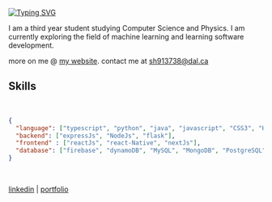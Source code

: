 
[![Typing SVG](https://readme-typing-svg.demolab.com?font=Fira+Code&weight=900&pause=1000&random=false&width=435&lines=hello+world;I+am+Shraddha+%F0%9F%A4%A0;I+code+stuff+%F0%9F%98%8E)](https://git.io/typing-svg) 

I am a third year student studying Computer Science and Physics. I am currently exploring the field of machine learning and learning software development.

more on me @ [my website](https://shrad059.github.io/portfolio/). contact me at [sh913738@dal.ca](mailto:sh913738@dal.ca) 


## Skills
<br>

```json
{
  "language": ["typescript", "python", "java", "javascript", "CSS3", "HTML5"],
  "backend": ["expressJs", "NodeJs", "flask"],
  "frontend" : ["reactJs", "react-Native", "nextJs"],
  "database": ["firebase", "dynamoDB", "MySQL", "MongoDB", "PostgreSQL"],
}
```

</br>

[linkedin](https://www.linkedin.com/in/shraddhasinggh/) | [portfolio](https://shrad059.github.io/portfolio/)

